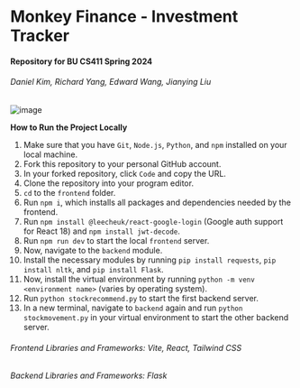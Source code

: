 # Monkey Finance - Investment Tracker

#### Repository for BU CS411 Spring 2024
###### Daniel Kim, Richard Yang, Edward Wang, Jianying Liu
![image](https://github.com/rich2025/411project/assets/156924821/5565160c-1057-4101-973c-1b52458214af)

**How to Run the Project Locally**
1. Make sure that you have `Git`, `Node.js`, `Python`, and `npm` installed on your local machine.
2. Fork this repository to your personal GitHub account.
3. In your forked repository, click `Code` and copy the URL.
4. Clone the repository into your program editor.
5. `cd` to the `frontend` folder.
6. Run `npm i`, which installs all packages and dependencies needed by the frontend.
7. Run `npm install @leecheuk/react-google-login` (Google auth support for React 18) and `npm install jwt-decode`.
8. Run `npm run dev` to start the local `frontend` server.
9. Now, navigate to the `backend` module.
10. Install the necessary modules by running `pip install requests`, `pip install nltk`, and `pip install Flask`.
11. Now, install the virtual environment by running `python -m venv <environment name>` (varies by operating system).
12. Run `python stockrecommend.py` to start the first backend server.
13. In a new terminal, navigate to `backend` again and run `python stockmovement.py` in your virtual environment to start the other backend server.

###### Frontend Libraries and Frameworks: Vite, React, Tailwind CSS
###### Backend Libraries and Frameworks: Flask
